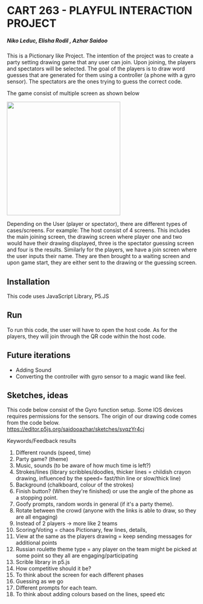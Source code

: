 # CART 263 - PLAYFUL INTERACTION PROJECT
##### Niko Leduc, Elisha Rodil , Azhar Saidoo 


This is a Pictionary like Project. The intention of the project was to create a party setting drawing game that any user can join. Upon joining, the players and spectators will be selected. The goal of the players is to draw word guesses that are generated for them using a controller (a phone with a gyro sensor). The spectators are the ones trying to guess the correct code.


The game consist of multiple screen as shown below

<img src="https://user-images.githubusercontent.com/122397561/231930284-c8300baa-b339-4c44-8994-cea2e967e000.jpg" height="300">


Depending on the User (player or spectator), there are different types of cases/screens.
For example:
The host consist of 4 screens. This includes the main joining screen, the drawing screen where player one and two would have their drawing displayed, three is the spectator guessing screen and four is the results.
Similarly for the players, we have a join screen where the user inputs their name. They are then brought to a waiting screen and upon game start, they are either sent to the drawing or the guessing screen.



## Installation
This code uses JavaScript Library, P5.JS

## Run
To run this code, the user will have to open the host code.
As for the players, they will join through the QR code within the host code.

## Future iterations
- Adding Sound
- Converting the controller with gyro sensor to a magic wand like feel.

## Sketches, ideas

This code below consist of the Gyro function setup. Some IOS devices requires permissions for the sensors. The origin of our drawing code comes from the code below.
https://editor.p5js.org/saidooazhar/sketches/svqzYr4cj

Keywords/Feedback results
1. Different rounds (speed, time)
2. Party game? (theme)
3. Music, sounds (to be aware of how much time is left?)
4. Strokes/lines (library scribbles/doodles, thicker lines = childish crayon drawing, influenced by 
the speed= fast/thin line or slow/thick line)
5. Background (chalkboard, colour of the strokes)
6. Finish button? (When they're finished) or use the angle of the phone as a stopping point.
7. Goofy prompts, random words in general (if it's a party theme).
8. Rotate between the crowd (anyone with the links is able to draw, so they are all engaging)
9. Instead of 2 players -> more like 2 teams
10. Scoring/Voting = chaos Pictionary, few lines, details,
11. View at the same as the players drawing = keep sending messages for additional points
12. Russian roulette theme type = any player on the team might be picked at some point so they all 
are engaging/participating
13. Scrible library in p5.js
14. How competitive should it be?
15. To think about the screen for each different phases
16. Guessing as we go
17. Different prompts for each team.
18. To think about adding colours based on the lines, speed etc

